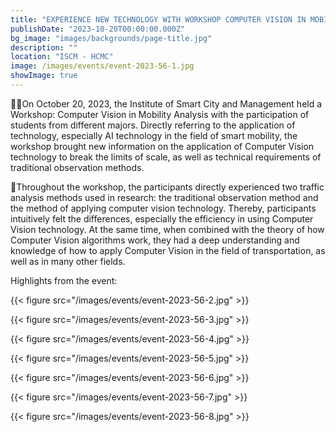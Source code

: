 ```yaml
---
title: "EXPERIENCE NEW TECHNOLOGY WITH WORKSHOP COMPUTER VISION IN MOBILITY ANALYSIS"
publishDate: "2023-10-20T00:00:00.000Z"
bg_image: "images/backgrounds/page-title.jpg"
description: "" 
location: "ISCM - HCMC"
image: /images/events/event-2023-56-1.jpg
showImage: true
---
```


🧑‍💻On October 20, 2023, the Institute of Smart City and Management held a Workshop: Computer Vision in Mobility Analysis with the participation of students from different majors. Directly referring to the application of technology, especially AI technology in the field of smart mobility, the workshop brought new information on the application of Computer Vision technology to break the limits of scale, as well as technical requirements of traditional observation methods.

🛵Throughout the workshop, the participants directly experienced two traffic analysis methods used in research: the traditional observation method and the method of applying computer vision technology.  Thereby, participants intuitively felt the differences, especially the efficiency in using Computer Vision technology.  At the same time, when combined with the theory of how Computer Vision algorithms work, they had a deep understanding and knowledge of how to apply Computer Vision in the field of transportation, as well as in many other fields.

Highlights from the event:

{{< figure src="/images/events/event-2023-56-2.jpg" >}} 

{{< figure src="/images/events/event-2023-56-3.jpg" >}}

{{< figure src="/images/events/event-2023-56-4.jpg" >}}

{{< figure src="/images/events/event-2023-56-5.jpg" >}} 

{{< figure src="/images/events/event-2023-56-6.jpg" >}} 

{{< figure src="/images/events/event-2023-56-7.jpg" >}} 

{{< figure src="/images/events/event-2023-56-8.jpg" >}} 